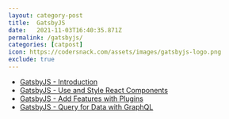 ```yaml
---
layout: category-post
title:  GatsbyJS
date:   2021-11-03T16:40:35.871Z
permalink: /gatsbyjs/
categories: [catpost]
icon: https://codersnack.com/assets/images/gatsbyjs-logo.png
exclude: true
---
```

 * [GatsbyJS - Introduction](https://codersnack.com/gatsbyjs-introduction) 
 * [GatsbyJS - Use and Style React Components](https://codersnack.com/gatsbyjs-use-react-components) 
 * [GatsbyJS - Add Features with Plugins](https://codersnack.com/gatsbyjs-add-features-plugin) 
 * [GatsbyJS - Query for Data with GraphQL](https://codersnack.com/gatsbyjs-graphql) 
